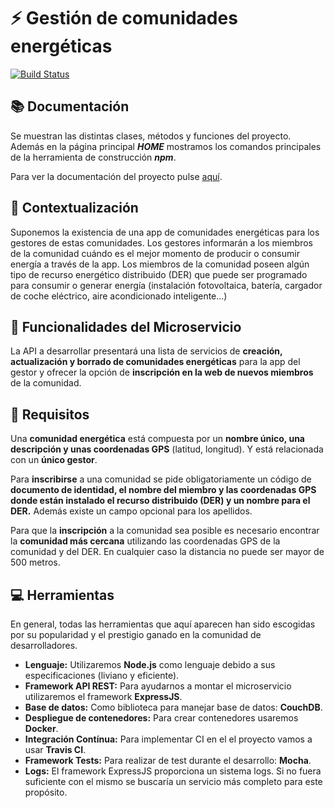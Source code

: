 # :zap: Gestión de comunidades energéticas

[![Build Status](https://travis-ci.org/JJavier98/IV-Project.svg?branch=master)](https://travis-ci.org/JJavier98/IV-Project)

## :books: Documentación
Se muestran las distintas clases, métodos y funciones del proyecto. Además en la página principal ___HOME___ mostramos los comandos principales de la herramienta de construcción ***npm***.

Para ver la documentación del proyecto pulse [aquí](https://jjavier98.github.io/IV-Project/).

## :page_facing_up: Contextualización
Suponemos la existencia de una app de comunidades energéticas para los gestores de estas comunidades. Los gestores informarán a los miembros de la comunidad cuándo es el mejor momento de producir o consumir energía a través de la app. Los miembros de la comunidad poseen algún tipo de recurso energético distribuido (DER) que puede ser programado para consumir o generar energía (instalación fotovoltaica, batería, cargador de coche eléctrico, aire acondicionado inteligente...)

## :pencil: Funcionalidades del Microservicio
La API a desarrollar presentará una lista de servicios de **creación, actualización y borrado de comunidades energéticas** para la app del gestor y ofrecer la opción de **inscripción en la web de nuevos miembros** de la comunidad.

## :notebook_with_decorative_cover: Requisitos
Una **comunidad energética** está compuesta por un **nombre único, una descripción y unas coordenadas GPS** (latitud, longitud). Y está relacionada con un **único gestor**.

Para **inscribirse** a una comunidad se pide obligatoriamente un código de **documento de identidad, el nombre del miembro y las coordenadas GPS donde están instalado el recurso distribuido (DER) y un nombre para el DER.** Además existe un campo opcional para los apellidos.

Para que la **inscripción** a la comunidad sea posible es necesario encontrar la **comunidad más cercana** utilizando las coordenadas GPS de la comunidad y del DER. En cualquier caso la distancia no puede ser mayor de 500 metros.

## :computer: Herramientas

En general, todas las herramientas que aquí aparecen han sido escogidas por su popularidad y el prestigio ganado en la comunidad de desarrolladores.

- **Lenguaje:** Utilizaremos **Node.js** como lenguaje debido a sus especificaciones (liviano y eficiente).
- **Framework API REST:** Para ayudarnos a montar el microservicio utilizaremos el framework **ExpressJS**.
- **Base de datos:** Como biblioteca para manejar base de datos: **CouchDB**.
- **Despliegue de contenedores:** Para crear contenedores usaremos **Docker**.
- **Integración Contínua:** Para implementar CI en el el proyecto vamos a usar **Travis CI**.
- **Framework Tests:** Para realizar de test durante el desarrollo: **Mocha**.
- **Logs:** El framework ExpressJS proporciona un sistema logs. Si no fuera suficiente con el mismo se buscaría un servicio más completo para este propósito.